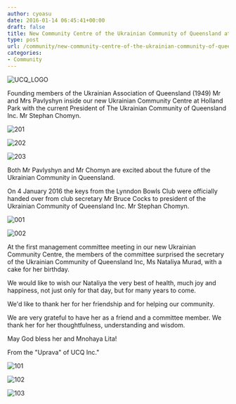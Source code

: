 ```yaml
---
author: cyoasu
date: 2016-01-14 06:45:41+00:00
draft: false
title: New Community Centre of the Ukrainian Community of Queensland at Holland Park
type: post
url: /community/new-community-centre-of-the-ukrainian-community-of-queensland-at-holland-park/
categories:
- Community
---
```


![UCQ_LOGO](http://www.ozeukes.com/wp-content/uploads/2016/01/UCQ_LOGO.png)


Founding members of the Ukrainian Association of Queensland (1949) Mr and Mrs Pavlyshyn inside our new Ukrainian Community Centre at Holland Park with the current President of The Ukrainian Community of Queensland Inc. Mr Stephan Chomyn.

![201](http://www.ozeukes.com/wp-content/uploads/2016/01/201.jpg)

![202](http://www.ozeukes.com/wp-content/uploads/2016/01/202.jpg)

![203](http://www.ozeukes.com/wp-content/uploads/2016/01/203.jpg)


Both Mr Pavlyshyn and Mr Chomyn are excited about the future of the Ukrainian Community in Queensland.

On 4 January 2016 the keys from the Lynndon Bowls Club were officially handed over from club secretary Mr Bruce Cocks to president of the Ukrainian Community of Queensland Inc. Mr Stephan Chomyn.

![001](http://www.ozeukes.com/wp-content/uploads/2016/01/001.jpg)


![002](http://www.ozeukes.com/wp-content/uploads/2016/01/002.jpg)


At the first management committee meeting in our new Ukrainian Community Centre, the members of the committee surprised the secretary of the Ukrainian Community of Queensland Inc, Ms Nataliya Murad, with a cake for her birthday.

We would like to wish our Nataliya the very best of health, much joy and happiness, not just only for that day, but for many years to come.

We'd like to thank her for her friendship and for helping our community.

We are very grateful to have her as a friend and a committee member. We thank her for her thoughtfulness, understanding and wisdom.

May God bless her and Mnohaya Lita!

From the "Uprava" of UCQ Inc."

![101](http://www.ozeukes.com/wp-content/uploads/2016/01/101.jpg)


![102](http://www.ozeukes.com/wp-content/uploads/2016/01/102.jpg)


![103](http://www.ozeukes.com/wp-content/uploads/2016/01/103.jpg)

